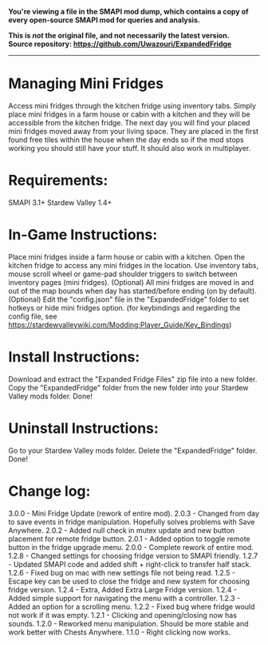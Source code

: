 **You're viewing a file in the SMAPI mod dump, which contains a copy of every open-source SMAPI mod
for queries and analysis.**

**This is _not_ the original file, and not necessarily the latest version.**  
**Source repository: https://github.com/Uwazouri/ExpandedFridge**

----

# Managing Mini Fridges
Access mini fridges through the kitchen fridge using inventory tabs. Simply place mini fridges in a farm house or cabin with a kitchen and they will be accessible from the kitchen fridge. The next day you will find your placed mini fridges moved away from your living space. They are placed in the first found free tiles within the house when the day ends so if the mod stops working you should still have your stuff. It should also work in multiplayer.


# Requirements:
SMAPI 3.1+
Stardew Valley 1.4+

# In-Game Instructions:
Place mini fridges inside a farm house or cabin with a kitchen.
Open the kitchen fridge to access any mini fridges in the location.
Use inventory tabs, mouse scroll wheel or game-pad shoulder triggers to switch between inventory pages (mini fridges).
(Optional) All mini fridges are moved in and out of the map bounds when day has started/before ending (on by default).
(Optional) Edit the "config.json" file in the "ExpandedFridge" folder to set hotkeys or hide mini fridges option.
(for keybindings and regarding the config file, see https://stardewvalleywiki.com/Modding:Player_Guide/Key_Bindings)

# Install Instructions:
Download and extract the "Expanded Fridge Files" zip file into a new folder.
Copy the "ExpandedFridge" folder from the new folder into your Stardew Valley mods folder.
Done!

# Uninstall Instructions:
Go to your Stardew Valley mods folder.
Delete the "ExpandedFridge" folder.
Done!


# Change log:
3.0.0 ﻿- Mini Fridge Update (rework of entire mod).
2.0.3 ﻿- Changed from day to save events in fridge manipulation. Hopefully solves problems with Save Anywhere.
2.0.2 ﻿- Added null check in mutex update and new button placement for remote fridge button.
2.0.1 ﻿- Added option to toggle remote button in the fridge upgrade menu.
2.0.0 ﻿- Complete rework of entire mod.
1.2.8 ﻿- Changed settings for choosing fridge version to SMAPI friendly.
1.2.7 ﻿- Updated SMAPI code and added shift + right-click to transfer half stack.
1.2.6 ﻿- Fixed bug on mac with new settings file not being read.
1.2.5 ﻿- Escape key can be used to close the fridge and new system for choosing fridge version.
1.2.4 ﻿- Extra, Added Extra Large Fridge version.
1.2.4 ﻿- Added simple support for navigating the menu with a controller.
1.2.3 ﻿- Added an option for a scrolling menu.
1.2.2 ﻿- Fixed bug where fridge would not work if it was empty.
1.2.1 ﻿- Clicking and opening/closing now has sounds.
1.2.0 ﻿- Reworked menu manipulation. Should be more stable and work better with Chests Anywhere.
1.1.0  ﻿- Right clicking now works.